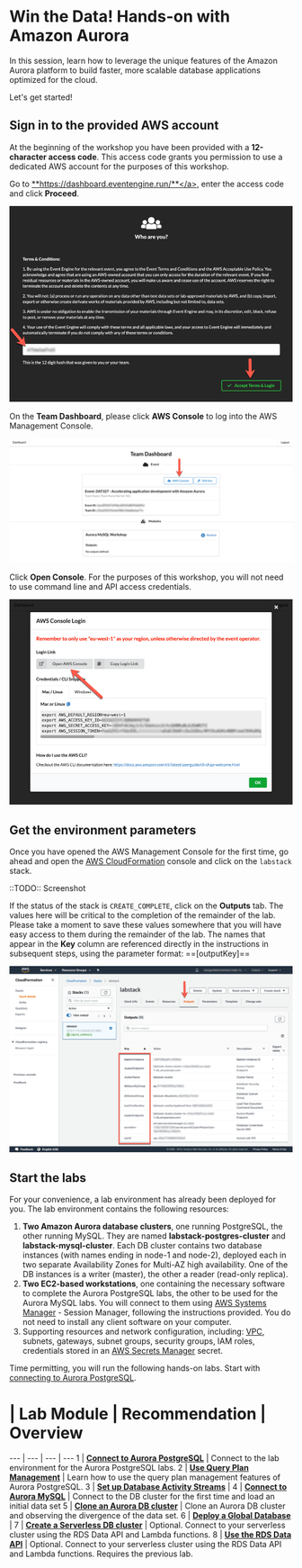 # Win the Data! Hands-on with Amazon Aurora

In this session, learn how to leverage the unique features of the Amazon Aurora platform to build faster, more scalable database applications optimized for the cloud.

Let's get started!

## Sign in to the provided AWS account

At the beginning of the workshop you have been provided with a **12-character access code**. This access code grants you permission to use a dedicated AWS account for the purposes of this workshop.

Go to <a href="https://dashboard.eventengine.run/" target="_blank">**https://dashboard.eventengine.run/**</a>, enter the access code and click **Proceed**.

<span class="image">![EventEngine Login](ee-login.png?raw=true)</span>

On the **Team Dashboard**, please click **AWS Console** to log into the AWS Management Console.

<span class="image">![EventEngine Dashboard](ee-dashboard.png?raw=true)</span>

Click **Open Console**. For the purposes of this workshop, you will not need to use command line and API access credentials.

<span class="image">![EventEngine Open Console](ee-open-console.png?raw=true)</span>

## Get the environment parameters

Once you have opened the AWS Management Console for the first time, go ahead and open the <a href="https://eu-west-1.console.aws.amazon.com/cloudformation/home?region=eu-west-1#/stacks" target="_blank">AWS CloudFormation</a> console and click on the `labstack` stack.

::TODO:: Screenshot

If the status of the stack is `CREATE_COMPLETE`, click on the **Outputs** tab. The values here will be critical to the completion of the remainder of the lab.  Please take a moment to save these values somewhere that you will have easy access to them during the remainder of the lab. The names that appear in the **Key** column are referenced directly in the instructions in subsequent steps, using the parameter format: ==[outputKey]==

<span class="image">![Stack Outputs](stack-outputs.png?raw=true)</span>

## Start the labs

For your convenience, a lab environment has already been deployed for you. The lab environment contains the following resources:

1. **Two Amazon Aurora database clusters**, one running PostgreSQL, the other running MySQL. They are named **labstack-postgres-cluster** and **labstack-mysql-cluster**. Each DB cluster contains two database instances (with names ending in node-1 and node-2), deployed each in two separate Availability Zones for Multi-AZ high availability. One of the DB instances is a writer (master), the other a reader (read-only replica).
2. **Two EC2-based workstations**, one containing the necessary software to complete the Aurora PostgreSQL labs, the other to be used for the Aurora MySQL labs. You will connect to them using <a href="https://docs.aws.amazon.com/systems-manager/latest/userguide/what-is-systems-manager.html" target="_blank">AWS Systems Manager</a> - Session Manager, following the instructions provided. You do not need to install any client software on your computer.
3. Supporting resources and network configuration, including: <a href="https://docs.aws.amazon.com/vpc/latest/userguide/what-is-amazon-vpc.html" target="_blank">VPC</a>, subnets, gateways, subnet groups, security groups, IAM roles, credentials stored in an <a href="https://docs.aws.amazon.com/secretsmanager/latest/userguide/intro.html" target="_blank">AWS Secrets Manager</a> secret.

Time permitting, you will run the following hands-on labs. Start with  [connecting to Aurora PostgreSQL](/win/apg-connect/).

# | Lab Module | Recommendation | Overview
--- | --- | --- | ---
1 | [**Connect to Aurora PostgreSQL**](/win/apg-connect/) | Connect to the lab environment for the Aurora PostgreSQL labs.
2 | [**Use Query Plan Management**](/win/apg-qpm/) | Learn how to use the query plan management features of Aurora PostgreSQL.
3 | [**Set up Database Activity Streams**](/win/apg-das/) |
4 | [**Connect to Aurora MySQL**](/win/ams-connect/) | Connect to the DB cluster for the first time and load an initial data set
5 | [**Clone an Aurora DB cluster**](/win/ams-clone/) | Clone an Aurora DB cluster and observing the divergence of the data set.
6 | [**Deploy a Global Database**](/win/ams-gdb) |
7 | [**Create a Serverless DB cluster**](/win/ams-srvless-create/) | Optional. Connect to your serverless cluster using the RDS Data API and Lambda functions.
8 | [**Use the RDS Data API**](/win/ams-srvless-data-api/) | Optional. Connect to your serverless cluster using the RDS Data API and Lambda functions. Requires the previous lab.
